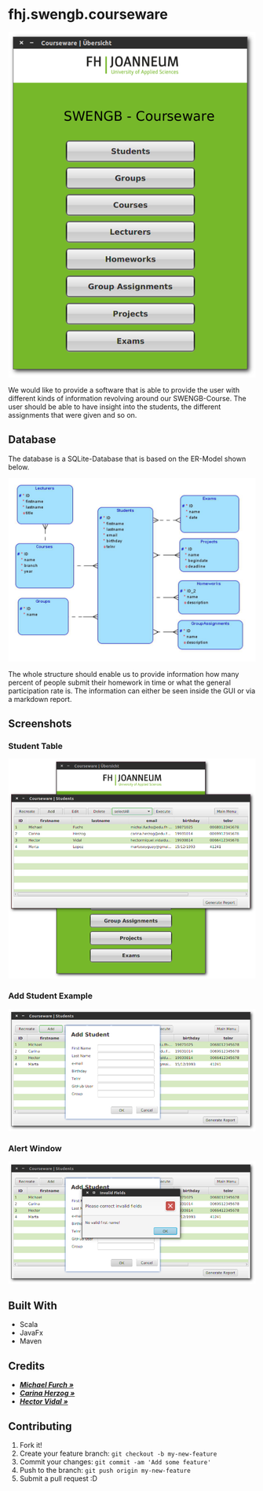 # fhj.swengb.courseware
![Main Menu Example](src/main/resources/img/mainmenu.png)

We would like to provide a software that is able to provide the user with different kinds of information revolving around our SWENGB-Course. 
The user should be able to have insight into the students, the different assignments that were given and so on.

## Database
The database is a SQLite-Database that is based on the ER-Model shown below. 

![ER-model project](src/main/resources/img/ER-model.jpg)

The whole structure should enable us to provide information 
how many percent of people submit their homework in time or 
what the general participation rate is. The information can 
either be seen inside the GUI or via a markdown report.

## Screenshots

### Student Table
![Student Table Example](src/main/resources/img/studentTable.png)

### Add Student Example
![Add Student example](src/main/resources/img/addStudent.png)

### Alert Window
![Alert Window Example](src/main/resources/img/alertWindow.png)


## Built With

* Scala
* JavaFx
* Maven

## Credits

* _**[Michael Furch &raquo;](https://github.com/deKilla)**_ 
* _**[Carina Herzog &raquo;](https://github.com/carinaher)**_ 
* _**[Hector Vidal &raquo;](https://github.com/MikVidal)**_ 


## Contributing
1. Fork it!
2. Create your feature branch: `git checkout -b my-new-feature`
3. Commit your changes: `git commit -am 'Add some feature'`
4. Push to the branch: `git push origin my-new-feature`
5. Submit a pull request :D
